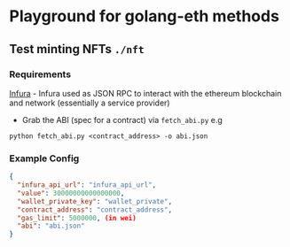 # Playground for golang-eth methods

## Test minting NFTs `./nft`

### Requirements 
[Infura](https://infura.io/) - Infura used as JSON RPC to interact with the ethereum blockchain and network (essentially a service provider)

- Grab the ABI (spec for a contract) via `fetch_abi.py` e.g

`python fetch_abi.py <contract_address> -o abi.json`

### Example Config
```json
{
  "infura_api_url": "infura_api_url",
  "value": 30000000000000000,
  "wallet_private_key": "wallet_private",
  "contract_address": "contract_address",
  "gas_limit": 5000000, (in wei)
  "abi": "abi.json"
}
```
